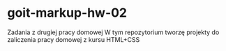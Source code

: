 # goit-markup-hw-02
Zadania z drugiej pracy domowej
W tym repozytorium tworzę projekty do zaliczenia pracy domowej z kursu HTML+CSS
